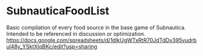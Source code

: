 # SubnauticaFoodList
Basic compilation of every food source in the base game of Subnautica. Intended to be referenced in discussion or optimization.
https://docs.google.com/spreadsheets/d/1dlkUgWTxRtR70JdTdDv395vudrbul48y_YSktXlqBKc/edit?usp=sharing
